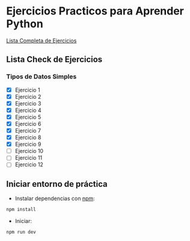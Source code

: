 # Ejercicios Practicos para Aprender Python

[Lista Completa de Ejercicios](https://aprendeconalf.es/docencia/python/ejercicios/)

## Lista Check de Ejercicios

  ### Tipos de Datos Simples
  - [X] Ejercicio 1
  - [X] Ejercicio 2
  - [X] Ejercicio 3
  - [X] Ejercicio 4
  - [X] Ejercicio 5
  - [X] Ejercicio 6
  - [X] Ejercicio 7
  - [X] Ejercicio 8
  - [X] Ejercicio 9
  - [ ] Ejercicio 10
  - [ ] Ejercicio 11
  - [ ] Ejercicio 12

## Iniciar entorno de práctica

- Instalar dependencias con [npm](https://nodejs.org/en/download):
```bash
npm install
```

- Iniciar:
```bash
npm run dev
```